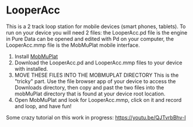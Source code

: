 # LooperAcc
This is a 2 track loop station for mobile devices (smart phones, tablets). To run on your device you will need 2 files: the LooperAcc.pd file is the engine in Pure Data can be opened and edited with Pd on your computer, the LooperAcc.mmp file is the MobMuPlat mobile interface. 
1) Install <a href="http://danieliglesia.com/mobmuplat/">MobMuPlat</a>
2) Download the LooperAcc.pd and LooperAcc.mmp files to your device with  installed.
3) MOVE THESE FILES INTO THE MOBMUPLAT DIRECTORY This is the "tricky" part. Use the file browser app of your device to access the Downloads directory, then copy and past the two files into the mobMuPlat directory that is found at your device root location.
4) Open MobMuPlat and look for LooperAcc.mmp, click on it and record and loop, and have fun!

Some crazy tutorial on this work in progress:
https://youtu.be/QJTvrbBhv-I



